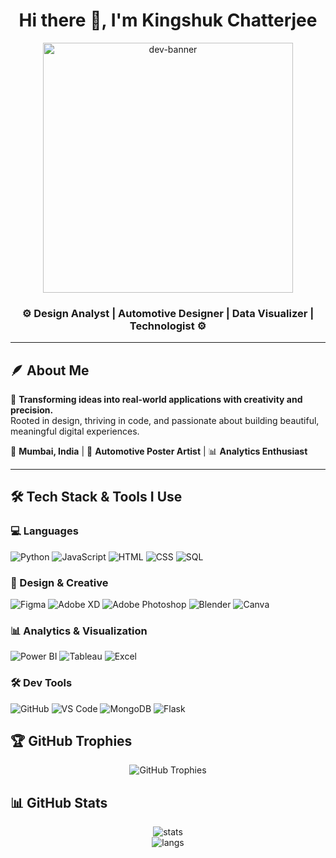<h1 align="center">Hi there 👋, I'm Kingshuk Chatterjee</h1>
<p align="center">
  <img src="https://cdni.iconscout.com/illustration/premium/thumb/developer-setup-5307167-4435861.png" alt="dev-banner" width="400"/>
</p>

<h3 align="center">⚙️ Design Analyst | Automotive Designer | Data Visualizer | Technologist ⚙️</h3>

---

## 🪶 About Me

🚀 **Transforming ideas into real-world applications with creativity and precision.**  
Rooted in design, thriving in code, and passionate about building beautiful, meaningful digital experiences.

📍 **Mumbai, India** | 🎨 **Automotive Poster Artist** | 📊 **Analytics Enthusiast**

---

## 🛠️ Tech Stack & Tools I Use

### 💻 Languages
![Python](https://img.shields.io/badge/Python-3776AB?style=for-the-badge&logo=python&logoColor=white)
![JavaScript](https://img.shields.io/badge/JavaScript-F7DF1E?style=for-the-badge&logo=javascript&logoColor=black)
![HTML](https://img.shields.io/badge/HTML-E34F26?style=for-the-badge&logo=html5&logoColor=white)
![CSS](https://img.shields.io/badge/CSS-1572B6?style=for-the-badge&logo=css3&logoColor=white)
![SQL](https://img.shields.io/badge/SQL-025E8C?style=for-the-badge&logo=postgresql&logoColor=white)

### 🎨 Design & Creative
![Figma](https://img.shields.io/badge/Figma-F24E1E?style=for-the-badge&logo=figma&logoColor=white)
![Adobe XD](https://img.shields.io/badge/Adobe%20XD-470137?style=for-the-badge&logo=adobexd&logoColor=white)
![Adobe Photoshop](https://img.shields.io/badge/Photoshop-31A8FF?style=for-the-badge&logo=adobephotoshop&logoColor=white)
![Blender](https://img.shields.io/badge/Blender-F5792A?style=for-the-badge&logo=blender&logoColor=white)
![Canva](https://img.shields.io/badge/Canva-00C4CC?style=for-the-badge&logo=canva&logoColor=white)

### 📊 Analytics & Visualization
![Power BI](https://img.shields.io/badge/PowerBI-F2C811?style=for-the-badge&logo=powerbi&logoColor=black)
![Tableau](https://img.shields.io/badge/Tableau-E97627?style=for-the-badge&logo=tableau&logoColor=white)
![Excel](https://img.shields.io/badge/Microsoft%20Excel-217346?style=for-the-badge&logo=microsoftexcel&logoColor=white)

### 🛠 Dev Tools
![GitHub](https://img.shields.io/badge/GitHub-181717?style=for-the-badge&logo=github)
![VS Code](https://img.shields.io/badge/VS%20Code-007ACC?style=for-the-badge&logo=visualstudiocode&logoColor=white)
![MongoDB](https://img.shields.io/badge/MongoDB-47A248?style=for-the-badge&logo=mongodb&logoColor=white)
![Flask](https://img.shields.io/badge/Flask-000000?style=for-the-badge&logo=flask)

## 🏆 GitHub Trophies
<p align="center">
  <img src="https://github-profile-trophy.vercel.app/?username=hackeryoon007&theme=gruvbox&no-frame=true&margin-w=5&title=Stars,Repositories,Commits,Followers,PullRequest" alt="GitHub Trophies"/>
</p>

## 📊 GitHub Stats
<p align="center">
  <img src="https://github-readme-stats.vercel.app/api?username=hackeryoon007&show_icons=true&theme=tokyonight" alt="stats"/>
  <br>
  <img src="https://github-readme-stats.vercel.app/api/top-langs/?username=hackeryoon007&layout=compact&theme=tokyonight" alt="langs"/>
</p>
